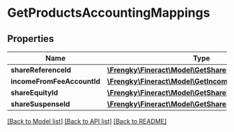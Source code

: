 # GetProductsAccountingMappings

## Properties
Name | Type | Description | Notes
------------ | ------------- | ------------- | -------------
**shareReferenceId** | [**\Frengky\Fineract\Model\GetShareReferenceId**](GetShareReferenceId.md) |  | [optional] 
**incomeFromFeeAccountId** | [**\Frengky\Fineract\Model\GetIncomeFromFeeAccountId**](GetIncomeFromFeeAccountId.md) |  | [optional] 
**shareEquityId** | [**\Frengky\Fineract\Model\GetShareEquityId**](GetShareEquityId.md) |  | [optional] 
**shareSuspenseId** | [**\Frengky\Fineract\Model\GetShareSuspenseId**](GetShareSuspenseId.md) |  | [optional] 

[[Back to Model list]](../../README.md#documentation-for-models) [[Back to API list]](../../README.md#documentation-for-api-endpoints) [[Back to README]](../../README.md)

